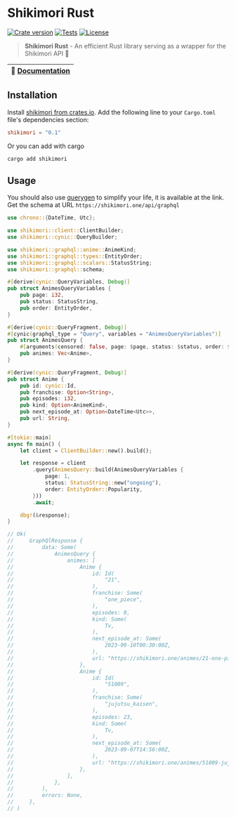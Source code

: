 # Shikimori Rust

<a href="https://crates.io/crates/shikimori"><img src="https://img.shields.io/crates/v/shikimori?style=flat-square&logo=rust" alt="Crate version"></a>
<a href="https://github.com/negezor/shikimori-rust/actions/workflows/main.yml"><img src="https://img.shields.io/github/actions/workflow/status/negezor/shikimori-rust/main.yml?style=flat-square&logo=github&label=Tests" alt="Tests"></a>
<a href="https://github.com/negezor/shikimori-rust/blob/main/LICENSE"><img src="https://img.shields.io/badge/license-MIT-informational?style=flat-square" alt="License"></a>

> **Shikimori Rust** - An efficient Rust library serving as a wrapper for the Shikimori API 🦾

| 📖 [Documentation](https://docs.rs/shikimori)  |
| ------------------------------------------ |

## Installation

Install [shikimori from crates.io](https://crates.io/crates/shikimori). Add the following line to your `Cargo.toml` file's dependencies section:

```toml
shikimori = "0.1"
```

Or you can add with cargo

```sh
cargo add shikimori
```

## Usage

You should also use [querygen](https://generator.cynic-rs.dev) to simplify your life, it is available at the link. Get the schema at URL `https://shikimori.one/api/graphql`

```rs
use chrono::{DateTime, Utc};

use shikimori::client::ClientBuilder;
use shikimori::cynic::QueryBuilder;

use shikimori::graphql::anime::AnimeKind;
use shikimori::graphql::types::EntityOrder;
use shikimori::graphql::scalars::StatusString;
use shikimori::graphql::schema;

#[derive(cynic::QueryVariables, Debug)]
pub struct AnimesQueryVariables {
    pub page: i32,
    pub status: StatusString,
    pub order: EntityOrder,
}

#[derive(cynic::QueryFragment, Debug)]
#[cynic(graphql_type = "Query", variables = "AnimesQueryVariables")]
pub struct AnimesQuery {
    #[arguments(censored: false, page: $page, status: $status, order: $order)]
    pub animes: Vec<Anime>,
}

#[derive(cynic::QueryFragment, Debug)]
pub struct Anime {
    pub id: cynic::Id,
    pub franchise: Option<String>,
    pub episodes: i32,
    pub kind: Option<AnimeKind>,
    pub next_episode_at: Option<DateTime<Utc>>,
    pub url: String,
}

#[tokio::main]
async fn main() {
    let client = ClientBuilder::new().build();

    let response = client
        .query(AnimesQuery::build(AnimesQueryVariables {
            page: 1,
            status: StatusString::new("ongoing"),
            order: EntityOrder::Popularity,
        }))
        .await;

    dbg!(&response);
}

// Ok(
//     GraphQlResponse {
//         data: Some(
//             AnimesQuery {
//                 animes: [
//                     Anime {
//                         id: Id(
//                             "21",
//                         ),
//                         franchise: Some(
//                             "one_piece",
//                         ),
//                         episodes: 0,
//                         kind: Some(
//                             Tv,
//                         ),
//                         next_episode_at: Some(
//                             2023-09-10T00:30:00Z,
//                         ),
//                         url: "https://shikimori.one/animes/21-one-piece",
//                     },
//                     Anime {
//                         id: Id(
//                             "51009",
//                         ),
//                         franchise: Some(
//                             "jujutsu_kaisen",
//                         ),
//                         episodes: 23,
//                         kind: Some(
//                             Tv,
//                         ),
//                         next_episode_at: Some(
//                             2023-09-07T14:56:00Z,
//                         ),
//                         url: "https://shikimori.one/animes/51009-jujutsu-kaisen-2nd-season",
//                     },
//                 ],
//             },
//         ),
//         errors: None,
//     },
// )
```
